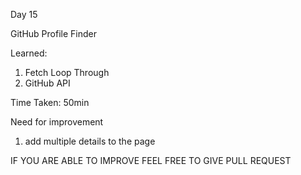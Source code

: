 Day 15

GitHub Profile Finder

Learned:

1. Fetch Loop Through
2. GitHub API


Time Taken:
50min

Need for improvement

1. add multiple details to the page



IF YOU ARE ABLE TO IMPROVE FEEL FREE TO GIVE PULL REQUEST
